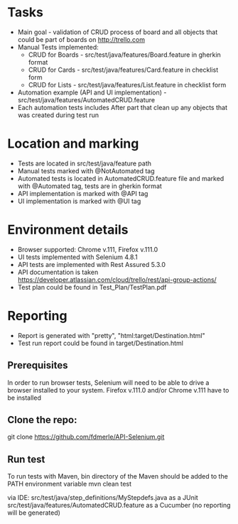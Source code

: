Tasks
=================

- Main goal - validation of CRUD process of board and all objects that could be part of boards on http://trello.com
- Manual Tests implemented:
  - CRUD for Boards - src/test/java/features/Board.feature in gherkin format
  - CRUD for Cards - src/test/java/features/Card.feature in checklist form
  - CRUD for Lists - src/test/java/features/List.feature in checklist form
- Automation example (API and UI implementation) - src/test/java/features/AutomatedCRUD.feature
- Each automation tests includes After part that clean up any objects that was created during test run

Location and marking
=================
- Tests are located in src/test/java/feature path
- Manual tests marked with @NotAutomated tag
- Automated tests is located in AutomatedCRUD.feature file and marked with @Automated tag, tests are in gherkin format
- API implementation is marked with @API tag
- UI implementation is marked with @UI tag

Environment details
=================
- Browser supported: Chrome v.111, Firefox v.111.0
- UI tests implemented with Selenium 4.8.1
- API tests are implemented with Rest Assured 5.3.0
- API documentation is taken https://developer.atlassian.com/cloud/trello/rest/api-group-actions/
- Test plan could be found in Test_Plan/TestPlan.pdf



Reporting
=================
- Report is generated with "pretty", "html:target/Destination.html"
- Test run report could be found in target/Destination.html




Prerequisites
-------------

In order to run browser tests, Selenium will need to be able to drive a browser installed to your system.
Firefox v.111.0 and/or Chrome v.111 have to be installed

Clone the repo:
-------------
git clone https://github.com/fdmerle/API-Selenium.git


Run test
-------------
To run tests with Maven, bin directory of the Maven should be added to the PATH environment variable
mvn clean test

via IDE: src/test/java/step_definitions/MyStepdefs.java as a JUnit
         src/test/java/features/AutomatedCRUD.feature as a Cucumber (no reporting will be generated)

